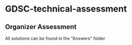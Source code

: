 # GDSC-technical-assessment
## Organizer Assessment 
All solutions can be found in the "Answers" folder
